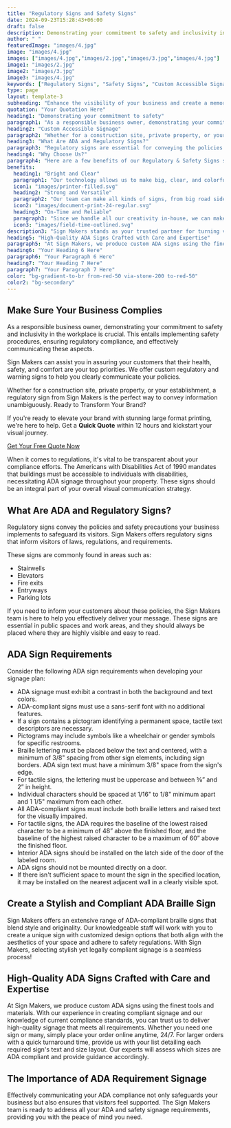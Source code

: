 ```yaml
---
title: "Regulatory Signs and Safety Signs"
date: 2024-09-23T15:28:43+06:00
draft: false
description: Demonstrating your commitment to safety and inclusivity in the workplace is crucial. This entails implementing safety procedures, ensuring regulatory compliance, and effectively communicating these aspects
author: " "
featuredImage: "images/4.jpg"
image: "images/4.jpg"
images: ["images/4.jpg","images/2.jpg","images/3.jpg","images/4.jpg"]
image1: "images/2.jpg"
image2: "images/3.jpg"
image3: "images/4.jpg"
keywords: ["Regulatory Signs", "Safety Signs", "Custom Accessible Signage"]
type: page
layout: template-3
subheading: "Enhance the visibility of your business and create a memorable experience for your customers"
quotation: "Your Quotation Here"
heading1: "Demonstrating your commitment to safety"
paragraph1: "As a responsible business owner, demonstrating your commitment to safety and inclusivity in the workplace is crucial. This entails implementing safety procedures, ensuring regulatory compliance, and effectively communicating these aspects. Sign Makers can assist you in assuring your customers that their health, safety, and comfort are your top priorities. We offer custom regulatory and warning signs to help you clearly communicate your policies."
heading2: "Custom Accessible Signage"
paragraph2: "Whether for a construction site, private property, or your establishment, a regulatory sign from Sign Makers is the perfect way to convey information unambiguously. Ready to Transform Your Brand? If you're ready to elevate your brand with stunning large format printing, we're here to help. Get a Quick Quote within 12 hours and kickstart your visual journey."
heading3: "What Are ADA and Regulatory Signs?"
paragraph3: "Regulatory signs are essential for conveying the policies and safety precautions your business implements to protect visitors. Sign Makers offers signs that inform guests of laws, regulations, and requirements, commonly found in areas such as stairwells, elevators, fire exits, entryways, and parking lots. If you need to communicate these policies, the Sign Makers team is here to help. In public spaces and work areas, these signs must be highly visible and easy to read. For ADA compliance, signage must use contrasting colors, sans-serif fonts, and include both braille and raised text for the visually impaired. Tactile signs should have uppercase lettering between ⅝” and 2” in height, with proper spacing between characters and edges. ADA signs should be installed on the latch side of the door and not directly on the door; if space is limited, they can be placed on the nearest adjacent wall in a clearly visible spot."
heading4: "Why Choose Us?"
paragraph4: "Here are a few benefits of our Regulatory & Safety Signs services:"
benefits:
  heading1: "Bright and Clear"
  paragraph1: "Our technology allows us to make big, clear, and colorful prints. Whether you need Regulatory or Safety Signs, our technology helps us create vibrant images that stand out. You can trust us to turn your ideas into eye-catching prints that look great and grab attention."
  icon1: "images/printer-filled.svg"
  heading2: "Strong and Versatile"
  paragraph2: "Our team can make all kinds of signs, from big road side signage to saftey stands. We use strong materials and inks that don’t fade easily, so your prints last a long time, even when used outside. We offer a variety of materials so you can choose what works best for your needs."
  icon2: "images/document-print-24-regular.svg"
  heading3: "On-Time and Reliable"
  paragraph3: "Since we handle all our creativity in-house, we can make sure everything is done on time and with consistent quality. We know how important deadlines are, so we work efficiently to meet them and make sure your signs are always high-quality and just right."
  icon3: "images/field-time-outlined.svg"
description3: "Sign Makers stands as your trusted partner for turning visions into reality. With state-of-the-art technology, in-house control, and a commitment to quality, we are poised to elevate your brand through visually stunning displays. Explore the endless possibilities of Regulatory & Safety Signs with us, and let your brand shine."
heading5: "High-Quality ADA Signs Crafted with Care and Expertise"
paragraph5: "At Sign Makers, we produce custom ADA signs using the finest tools and materials. With our experience in creating compliant signage and our knowledge of current compliance standards, you can trust us to deliver high-quality signage that meets all requirements. Whether you need one sign or many, simply place your order online anytime, 24/7. For larger orders with a quick turnaround time, provide us with your list detailing each required sign's text and size layout. Our experts will assess which sizes are ADA compliant and provide guidance accordingly.Effectively communicating your ADA compliance not only safeguards your business but also ensures that visitors feel supported. The Sign Makers team is ready to address all your ADA and safety signage requirements, providing you with the peace of mind you need."
heading6: "Your Heading 6 Here"
paragraph6: "Your Paragraph 6 Here"
heading7: "Your Heading 7 Here"
paragraph7: "Your Paragraph 7 Here"
color: "bg-gradient-to-br from-red-50 via-stone-200 to-red-50"
color2: "bg-secondary"
---
```


## Make Sure Your Business Complies

As a responsible business owner, demonstrating your commitment to safety and inclusivity in the workplace is crucial. This entails implementing safety procedures, ensuring regulatory compliance, and effectively communicating these aspects.

Sign Makers can assist you in assuring your customers that their health, safety, and comfort are your top priorities. We offer custom regulatory and warning signs to help you clearly communicate your policies.

Whether for a construction site, private property, or your establishment, a regulatory sign from Sign Makers is the perfect way to convey information unambiguously. Ready to Transform Your Brand?

If you're ready to elevate your brand with stunning large format printing, we're here to help. Get a **Quick Quote** within 12 hours and kickstart your visual journey.

[Get Your Free Quote Now](/book-consultation/)

When it comes to regulations, it's vital to be transparent about your compliance efforts. The Americans with Disabilities Act of 1990 mandates that buildings must be accessible to individuals with disabilities, necessitating ADA signage throughout your property. These signs should be an integral part of your overall visual communication strategy.

## What Are ADA and Regulatory Signs?

Regulatory signs convey the policies and safety precautions your business implements to safeguard its visitors. Sign Makers offers regulatory signs that inform visitors of laws, regulations, and requirements.

These signs are commonly found in areas such as:

- Stairwells
- Elevators
- Fire exits
- Entryways
- Parking lots

If you need to inform your customers about these policies, the Sign Makers team is here to help you effectively deliver your message. These signs are essential in public spaces and work areas, and they should always be placed where they are highly visible and easy to read.

## ADA Sign Requirements

Consider the following ADA sign requirements when developing your signage plan:

- ADA signage must exhibit a contrast in both the background and text colors.
- ADA-compliant signs must use a sans-serif font with no additional features.
- If a sign contains a pictogram identifying a permanent space, tactile text descriptors are necessary.
- Pictograms may include symbols like a wheelchair or gender symbols for specific restrooms.
- Braille lettering must be placed below the text and centered, with a minimum of 3/8" spacing from other sign elements, including sign borders. ADA sign text must have a minimum 3/8" space from the sign's edge.
- For tactile signs, the lettering must be uppercase and between ⅝” and 2” in height.
- Individual characters should be spaced at 1/16" to 1/8" minimum apart and 1 1/5" maximum from each other.
- All ADA-compliant signs must include both braille letters and raised text for the visually impaired.
- For tactile signs, the ADA requires the baseline of the lowest raised character to be a minimum of 48” above the finished floor, and the baseline of the highest raised character to be a maximum of 60” above the finished floor.
- Interior ADA signs should be installed on the latch side of the door of the labeled room.
- ADA signs should not be mounted directly on a door.
- If there isn't sufficient space to mount the sign in the specified location, it may be installed on the nearest adjacent wall in a clearly visible spot.

## Create a Stylish and Compliant ADA Braille Sign

Sign Makers offers an extensive range of ADA-compliant braille signs that blend style and originality. Our knowledgeable staff will work with you to create a unique sign with customized design options that both align with the aesthetics of your space and adhere to safety regulations. With Sign Makers, selecting stylish yet legally compliant signage is a seamless process!

## High-Quality ADA Signs Crafted with Care and Expertise

At Sign Makers, we produce custom ADA signs using the finest tools and materials. With our experience in creating compliant signage and our knowledge of current compliance standards, you can trust us to deliver high-quality signage that meets all requirements. Whether you need one sign or many, simply place your order online anytime, 24/7. For larger orders with a quick turnaround time, provide us with your list detailing each required sign's text and size layout. Our experts will assess which sizes are ADA compliant and provide guidance accordingly.

## The Importance of ADA Requirement Signage

Effectively communicating your ADA compliance not only safeguards your business but also ensures that visitors feel supported. The Sign Makers team is ready to address all your ADA and safety signage requirements, providing you with the peace of mind you need.
